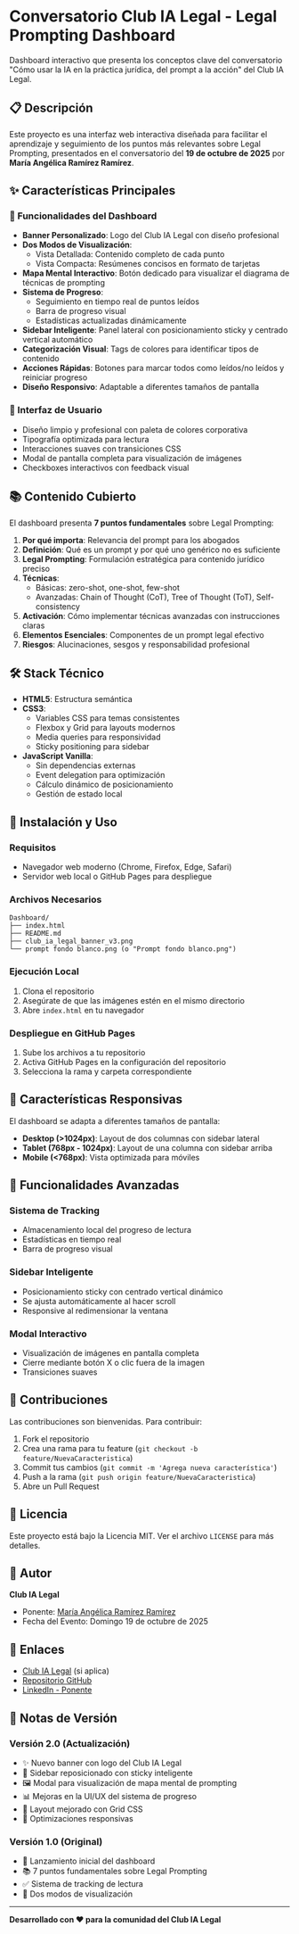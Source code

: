 # Conversatorio Club IA Legal - Legal Prompting Dashboard

Dashboard interactivo que presenta los conceptos clave del conversatorio "Cómo usar la IA en la práctica jurídica, del prompt a la acción" del Club IA Legal.

## 📋 Descripción

Este proyecto es una interfaz web interactiva diseñada para facilitar el aprendizaje y seguimiento de los puntos más relevantes sobre Legal Prompting, presentados en el conversatorio del **19 de octubre de 2025** por **María Angélica Ramírez Ramírez**.

## ✨ Características Principales

### 🎯 Funcionalidades del Dashboard

- **Banner Personalizado**: Logo del Club IA Legal con diseño profesional
- **Dos Modos de Visualización**:
  - Vista Detallada: Contenido completo de cada punto
  - Vista Compacta: Resúmenes concisos en formato de tarjetas
- **Mapa Mental Interactivo**: Botón dedicado para visualizar el diagrama de técnicas de prompting
- **Sistema de Progreso**:
  - Seguimiento en tiempo real de puntos leídos
  - Barra de progreso visual
  - Estadísticas actualizadas dinámicamente
- **Sidebar Inteligente**: Panel lateral con posicionamiento sticky y centrado vertical automático
- **Categorización Visual**: Tags de colores para identificar tipos de contenido
- **Acciones Rápidas**: Botones para marcar todos como leídos/no leídos y reiniciar progreso
- **Diseño Responsivo**: Adaptable a diferentes tamaños de pantalla

### 🎨 Interfaz de Usuario

- Diseño limpio y profesional con paleta de colores corporativa
- Tipografía optimizada para lectura
- Interacciones suaves con transiciones CSS
- Modal de pantalla completa para visualización de imágenes
- Checkboxes interactivos con feedback visual

## 📚 Contenido Cubierto

El dashboard presenta **7 puntos fundamentales** sobre Legal Prompting:

1. **Por qué importa**: Relevancia del prompt para los abogados
2. **Definición**: Qué es un prompt y por qué uno genérico no es suficiente
3. **Legal Prompting**: Formulación estratégica para contenido jurídico preciso
4. **Técnicas**:
   - Básicas: zero-shot, one-shot, few-shot
   - Avanzadas: Chain of Thought (CoT), Tree of Thought (ToT), Self-consistency
5. **Activación**: Cómo implementar técnicas avanzadas con instrucciones claras
6. **Elementos Esenciales**: Componentes de un prompt legal efectivo
7. **Riesgos**: Alucinaciones, sesgos y responsabilidad profesional

## 🛠️ Stack Técnico

- **HTML5**: Estructura semántica
- **CSS3**:
  - Variables CSS para temas consistentes
  - Flexbox y Grid para layouts modernos
  - Media queries para responsividad
  - Sticky positioning para sidebar
- **JavaScript Vanilla**:
  - Sin dependencias externas
  - Event delegation para optimización
  - Cálculo dinámico de posicionamiento
  - Gestión de estado local

## 🚀 Instalación y Uso

### Requisitos
- Navegador web moderno (Chrome, Firefox, Edge, Safari)
- Servidor web local o GitHub Pages para despliegue

### Archivos Necesarios
```
Dashboard/
├── index.html
├── README.md
├── club_ia_legal_banner_v3.png
└── prompt fondo blanco.png (o "Prompt fondo blanco.png")
```

### Ejecución Local
1. Clona el repositorio
2. Asegúrate de que las imágenes estén en el mismo directorio
3. Abre `index.html` en tu navegador

### Despliegue en GitHub Pages
1. Sube los archivos a tu repositorio
2. Activa GitHub Pages en la configuración del repositorio
3. Selecciona la rama y carpeta correspondiente

## 📱 Características Responsivas

El dashboard se adapta a diferentes tamaños de pantalla:
- **Desktop (>1024px)**: Layout de dos columnas con sidebar lateral
- **Tablet (768px - 1024px)**: Layout de una columna con sidebar arriba
- **Mobile (<768px)**: Vista optimizada para móviles

## 🎯 Funcionalidades Avanzadas

### Sistema de Tracking
- Almacenamiento local del progreso de lectura
- Estadísticas en tiempo real
- Barra de progreso visual

### Sidebar Inteligente
- Posicionamiento sticky con centrado vertical dinámico
- Se ajusta automáticamente al hacer scroll
- Responsive al redimensionar la ventana

### Modal Interactivo
- Visualización de imágenes en pantalla completa
- Cierre mediante botón X o clic fuera de la imagen
- Transiciones suaves

## 🤝 Contribuciones

Las contribuciones son bienvenidas. Para contribuir:

1. Fork el repositorio
2. Crea una rama para tu feature (`git checkout -b feature/NuevaCaracteristica`)
3. Commit tus cambios (`git commit -m 'Agrega nueva característica'`)
4. Push a la rama (`git push origin feature/NuevaCaracteristica`)
5. Abre un Pull Request

## 📄 Licencia

Este proyecto está bajo la Licencia MIT. Ver el archivo `LICENSE` para más detalles.

## 👥 Autor

**Club IA Legal**
- Ponente: [María Angélica Ramírez Ramírez](https://www.linkedin.com/in/angelicaramirezabogada/)
- Fecha del Evento: Domingo 19 de octubre de 2025

## 🔗 Enlaces

- [Club IA Legal](https://club-ia-legal.com) (si aplica)
- [Repositorio GitHub](https://github.com/hackbug38/Dashboards-Conversatorios-Club-IA-Legal)
- [LinkedIn - Ponente](https://www.linkedin.com/in/angelicaramirezabogada/)

## 📝 Notas de Versión

### Versión 2.0 (Actualización)
- ✨ Nuevo banner con logo del Club IA Legal
- 🎨 Sidebar reposicionado con sticky inteligente
- 🖼️ Modal para visualización de mapa mental de prompting
- 📊 Mejoras en la UI/UX del sistema de progreso
- 🎯 Layout mejorado con Grid CSS
- 📱 Optimizaciones responsivas

### Versión 1.0 (Original)
- 🚀 Lanzamiento inicial del dashboard
- 📚 7 puntos fundamentales sobre Legal Prompting
- ✅ Sistema de tracking de lectura
- 🎨 Dos modos de visualización

---

**Desarrollado con ❤️ para la comunidad del Club IA Legal**
